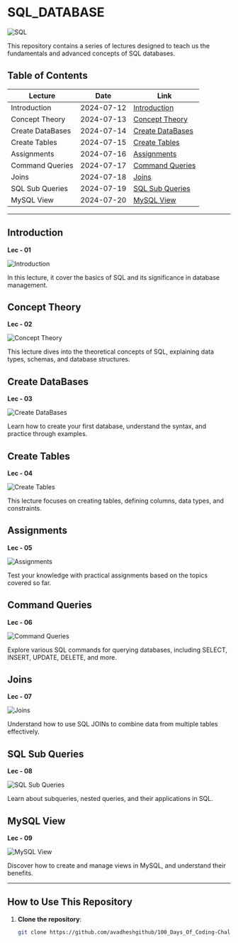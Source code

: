 # SQL_DATABASE

![SQL](https://img.shields.io/badge/SQL-Database_MYSQL-blue)

 This repository contains a series of lectures designed to teach us the fundamentals and advanced concepts of SQL databases.

## Table of Contents

| Lecture           | Date       | Link                                                                 |
|-------------------|------------|----------------------------------------------------------------------|
| Introduction      | 2024-07-12 | [Introduction](https://github.com/avadheshgithub/SQL_DATABASE)       |
| Concept Theory    | 2024-07-13 | [Concept Theory](https://github.com/avadheshgithub/SQL_DATABASE)     |
| Create DataBases  | 2024-07-14 | [Create DataBases](https://github.com/avadheshgithub/SQL_DATABASE)   |
| Create Tables     | 2024-07-15 | [Create Tables](https://github.com/avadheshgithub/SQL_DATABASE)      |
| Assignments       | 2024-07-16 | [Assignments](https://github.com/avadheshgithub/SQL_DATABASE)        |
| Command Queries   | 2024-07-17 | [Command Queries](https://github.com/avadheshgithub/SQL_DATABASE)    |
| Joins             | 2024-07-18 | [Joins](https://github.com/avadheshgithub/SQL_DATABASE)              |
| SQL Sub Queries   | 2024-07-19 | [SQL Sub Queries](https://github.com/avadheshgithub/SQL_DATABASE)    |
| MySQL View        | 2024-07-20 | [MySQL View](https://github.com/avadheshgithub/SQL_DATABASE)         |


---

## Introduction
**Lec - 01**

![Introduction](https://img.shields.io/badge/SQL-Introduction-blue)

In this lecture, it cover the basics of SQL and its significance in database management.

## Concept Theory
**Lec - 02**

![Concept Theory](https://img.shields.io/badge/SQL-Concept_Theory-blue)

This lecture dives into the theoretical concepts of SQL, explaining data types, schemas, and database structures.

## Create DataBases
**Lec - 03**

![Create DataBases](https://img.shields.io/badge/SQL-Create_Databases-blue)

Learn how to create your first database, understand the syntax, and practice through examples.

## Create Tables
**Lec - 04**

![Create Tables](https://img.shields.io/badge/SQL-Create_Tables-blue)

This lecture focuses on creating tables, defining columns, data types, and constraints.

## Assignments
**Lec - 05**

![Assignments](https://img.shields.io/badge/SQL-Assignments-blue)

Test your knowledge with practical assignments based on the topics covered so far.

## Command Queries
**Lec - 06**

![Command Queries](https://img.shields.io/badge/SQL-Command_Queries-blue)

Explore various SQL commands for querying databases, including SELECT, INSERT, UPDATE, DELETE, and more.

## Joins
**Lec - 07**

![Joins](https://img.shields.io/badge/SQL-Joins-blue)

Understand how to use SQL JOINs to combine data from multiple tables effectively.

## SQL Sub Queries
**Lec - 08**

![SQL Sub Queries](https://img.shields.io/badge/SQL-Sub_Queries-blue)

Learn about subqueries, nested queries, and their applications in SQL.

## MySQL View
**Lec - 09**

![MySQL View](https://img.shields.io/badge/SQL-MySQL_View-blue)

Discover how to create and manage views in MySQL, and understand their benefits.


---

## How to Use This Repository

1. **Clone the repository**: 
   ```bash
   git clone https://github.com/avadheshgithub/100_Days_Of_Coding-Challenge
